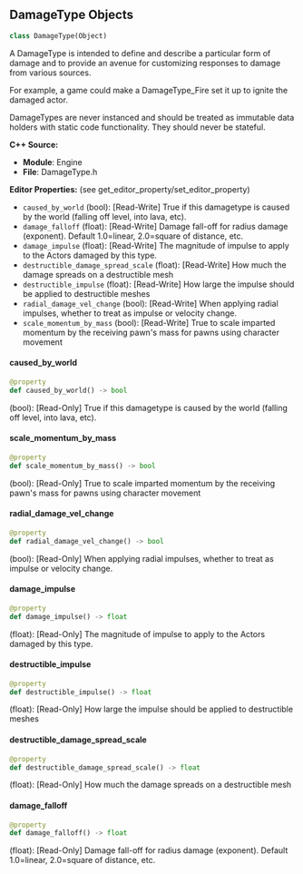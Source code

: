 ## DamageType Objects

```python
class DamageType(Object)
```

A DamageType is intended to define and describe a particular form of damage and to provide an avenue
for customizing responses to damage from various sources.

For example, a game could make a DamageType_Fire set it up to ignite the damaged actor.

DamageTypes are never instanced and should be treated as immutable data holders with static code
functionality.  They should never be stateful.

**C++ Source:**

- **Module**: Engine
- **File**: DamageType.h

**Editor Properties:** (see get_editor_property/set_editor_property)

- ``caused_by_world`` (bool):  [Read-Write] True if this damagetype is caused by the world (falling off level, into lava, etc).
- ``damage_falloff`` (float):  [Read-Write] Damage fall-off for radius damage (exponent).  Default 1.0=linear, 2.0=square of distance, etc.
- ``damage_impulse`` (float):  [Read-Write] The magnitude of impulse to apply to the Actors damaged by this type.
- ``destructible_damage_spread_scale`` (float):  [Read-Write] How much the damage spreads on a destructible mesh
- ``destructible_impulse`` (float):  [Read-Write] How large the impulse should be applied to destructible meshes
- ``radial_damage_vel_change`` (bool):  [Read-Write] When applying radial impulses, whether to treat as impulse or velocity change.
- ``scale_momentum_by_mass`` (bool):  [Read-Write] True to scale imparted momentum by the receiving pawn's mass for pawns using character movement

<a id="unreal.DamageType.caused_by_world"></a>

#### caused_by_world

```python
@property
def caused_by_world() -> bool
```

(bool):  [Read-Only] True if this damagetype is caused by the world (falling off level, into lava, etc).

<a id="unreal.DamageType.scale_momentum_by_mass"></a>

#### scale_momentum_by_mass

```python
@property
def scale_momentum_by_mass() -> bool
```

(bool):  [Read-Only] True to scale imparted momentum by the receiving pawn's mass for pawns using character movement

<a id="unreal.DamageType.radial_damage_vel_change"></a>

#### radial_damage_vel_change

```python
@property
def radial_damage_vel_change() -> bool
```

(bool):  [Read-Only] When applying radial impulses, whether to treat as impulse or velocity change.

<a id="unreal.DamageType.damage_impulse"></a>

#### damage_impulse

```python
@property
def damage_impulse() -> float
```

(float):  [Read-Only] The magnitude of impulse to apply to the Actors damaged by this type.

<a id="unreal.DamageType.destructible_impulse"></a>

#### destructible_impulse

```python
@property
def destructible_impulse() -> float
```

(float):  [Read-Only] How large the impulse should be applied to destructible meshes

<a id="unreal.DamageType.destructible_damage_spread_scale"></a>

#### destructible_damage_spread_scale

```python
@property
def destructible_damage_spread_scale() -> float
```

(float):  [Read-Only] How much the damage spreads on a destructible mesh

<a id="unreal.DamageType.damage_falloff"></a>

#### damage_falloff

```python
@property
def damage_falloff() -> float
```

(float):  [Read-Only] Damage fall-off for radius damage (exponent).  Default 1.0=linear, 2.0=square of distance, etc.

<a id="unreal.PrimaryDataAsset"></a>